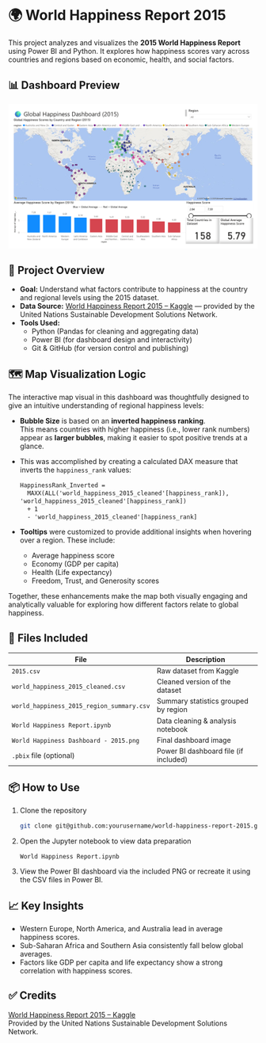 # 🌍 World Happiness Report 2015

This project analyzes and visualizes the **2015 World Happiness Report** using Power BI and Python. It explores how happiness scores vary across countries and regions based on economic, health, and social factors.

## 📊 Dashboard Preview

![Dashboard](World%20Happiness%20Dashboard%20-%202015%20.png)

## 🧠 Project Overview

- **Goal:** Understand what factors contribute to happiness at the country and regional levels using the 2015 dataset.
- **Data Source:** [World Happiness Report 2015 – Kaggle](https://www.kaggle.com/datasets/unsdsn/world-happiness) — provided by the United Nations Sustainable Development Solutions Network.
- **Tools Used:**
  - Python (Pandas for cleaning and aggregating data)
  - Power BI (for dashboard design and interactivity)
  - Git & GitHub (for version control and publishing)

## 🗺️ Map Visualization Logic

The interactive map visual in this dashboard was thoughtfully designed to give an intuitive understanding of regional happiness levels:

- **Bubble Size** is based on an **inverted happiness ranking**.  
  This means countries with higher happiness (i.e., lower rank numbers) appear as **larger bubbles**, making it easier to spot positive trends at a glance.

- This was accomplished by creating a calculated DAX measure that inverts the `happiness_rank` values:

  ```DAX
  HappinessRank_Inverted = 
    MAXX(ALL('world_happiness_2015_cleaned'[happiness_rank]), 'world_happiness_2015_cleaned'[happiness_rank]) 
    + 1 
    - 'world_happiness_2015_cleaned'[happiness_rank]
  ```

- **Tooltips** were customized to provide additional insights when hovering over a region. These include:
  - Average happiness score
  - Economy (GDP per capita)
  - Health (Life expectancy)
  - Freedom, Trust, and Generosity scores

Together, these enhancements make the map both visually engaging and analytically valuable for exploring how different factors relate to global happiness.

## 📂 Files Included

| File | Description |
|------|-------------|
| `2015.csv` | Raw dataset from Kaggle |
| `world_happiness_2015_cleaned.csv` | Cleaned version of the dataset |
| `world_happiness_2015_region_summary.csv` | Summary statistics grouped by region |
| `World Happiness Report.ipynb` | Data cleaning & analysis notebook |
| `World Happiness Dashboard - 2015.png` | Final dashboard image |
| `.pbix` file (optional) | Power BI dashboard file (if included)

## 📦 How to Use

1. Clone the repository  
   ```bash
   git clone git@github.com:yourusername/world-happiness-report-2015.git
   ```

2. Open the Jupyter notebook to view data preparation  
   ```
   World Happiness Report.ipynb
   ```

3. View the Power BI dashboard via the included PNG or recreate it using the CSV files in Power BI.

## 📈 Key Insights

- Western Europe, North America, and Australia lead in average happiness scores.
- Sub-Saharan Africa and Southern Asia consistently fall below global averages.
- Factors like GDP per capita and life expectancy show a strong correlation with happiness scores.

## ✅ Credits

[World Happiness Report 2015 – Kaggle](https://www.kaggle.com/datasets/unsdsn/world-happiness)  
Provided by the United Nations Sustainable Development Solutions Network.
